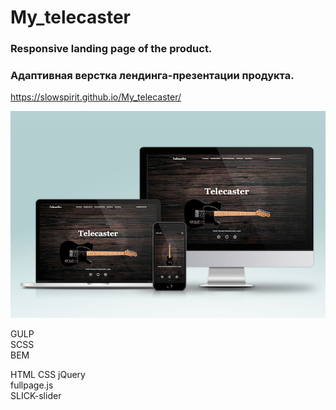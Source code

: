 # My_telecaster
### Responsive landing page of the product.
### Адаптивная верстка лендинга-презентации продукта.

https://slowspirit.github.io/My_telecaster/

<img src="./my_telecaster_mockup_700.jpg">

GULP<br>
SCSS<br>
BEM<br>

HTML CSS jQuery<br>
fullpage.js<br>
SLICK-slider


